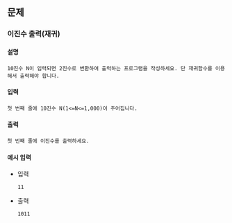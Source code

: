## 문제

### 이진수 출력(재귀)

#### 설명
```
10진수 N이 입력되면 2진수로 변환하여 출력하는 프로그램을 작성하세요. 단 재귀함수를 이용 해서 출력해야 합니다.
```

#### 입력
```
첫 번째 줄에 10진수 N(1<=N<=1,000)이 주어집니다.
```

#### 출력
```
첫 번째 줄에 이진수를 출력하세요.
```

#### 예시 입력
- 입력
    ```
    11
    ```
- 출력
    ```
    1011
    ```